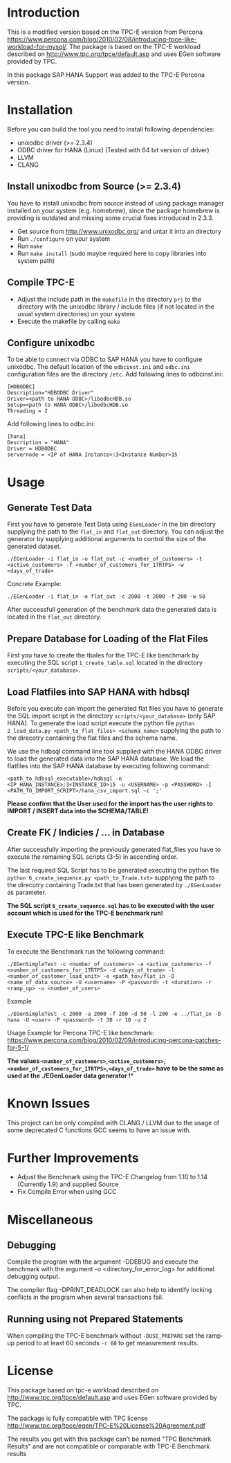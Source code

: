 Introduction
=============
This is a modified version based on the TPC-E version from Percona https://www.percona.com/blog/2010/02/08/introducing-tpce-like-workload-for-mysql/.
The package is based on the TPC-E workload described on http://www.tpc.org/tpce/default.asp
and uses EGen software provided by TPC. 

In this package SAP HANA Support was added to the TPC-E Percona version.

Installation
============
Before you can build the tool you need to install following dependencies:
- unixodbc driver (>= 2.3.4)
- ODBC driver for HANA (Linux) (Tested with 64 bit version of driver)
- LLVM
- CLANG



Install unixodbc from Source (>= 2.3.4)
------------------------------
You have to install unixodbc from source instead of using package manager installed on your system (e.g. homebrew), since the package 
homebrew is providing is outdated and missing some crucial fixes introduced in 2.3.3.

- Get source from http://www.unixodbc.org/ and untar it into an directory
- Run `./configure` on your system
- Run `make`
- Run `make install` (sudo maybe required here to copy libraries into system path)

Compile TPC-E
--------------
- Adjust the include path in the `makefile` in the directory `prj` to the directory with the unixodbc library / include files (if not located in the usual system directories) on your system
- Execute the makefile by calling `make`

Configure unixodbc
------------------
To be able to connect via ODBC to SAP HANA you have to configure unixodbc.
The default location of the `odbcinst.ini` and  `odbc.ini`  configuration files are the directory `/etc`.
Add following lines to odbcinst.ini:
```
[HDBODBC]
Description="HDBODBC Driver"
Driver=<path to HANA ODBC>/libodbcHDB.so
Setup=<path to HANA ODBC>/libodbcHDB.so
Threading = 2
```

Add following lines to odbc.ini:
```
[hana]
Description = "HANA"
Driver = HDBODBC
servernode = <IP of HANA Instance>:3<Instance Number>15
```

Usage
=====
Generate Test Data 
----------------------------------------
First you have to generate Test Data using `EGenLoader` in the bin directory supplying the path to the `flat_in` and `flat_out` directory. You can adjust the generator by supplying additional arguments to control the size of the generated dataset. 

```
./EGenLoader -i flat_in -o flat_out -c <number_of_customers> -t <active_customers> -f <number_of_customers_for_1TRTPS> -w <days_of_trade>
```

Concrete Example:
```
./EGenLoader -i flat_in -o flat_out -c 2000 -t 2000 -f 200 -w 50
```

After successfull generation of the benchmark data the generated data is located in the `flat_out` directory.

Prepare Database for Loading of the Flat Files
---------------------------------------------
First you have to create the tbales for the TPC-E like benchmark by executing the SQL script `1_create_table.sql` located in the directory `scripts/<your_database>`.

Load Flatfiles into SAP HANA with hdbsql
----------------------------------------

Before you execute can import the generated flat files you have to generate the SQL import script in the directory `scripts/<your_database>` (only SAP HANA). To generate the load script execute the python file `python 2_load_data.py <path_to_flat_files> <schema_name>` supplying the path to the direcotry containing the flat files and the schema name.

We use the hdbsql command line tool supplied with the HANA ODBC driver to load the generated data into the SAP HANA database.
We load the flatfiles into the SAP HANA database by executing following command:
```
<path_to_hdbsql_executable>/hdbsql -n <IP_HANA_INSTANCE>:3<INSTANCE_ID>15 -u <USERNAME> -p <PASSWORD> -I <PATH_TO_IMPORT_SCRIPT>/hana_csv_import.sql -c ';'
```

**Please confirm that the User used for the import has the user rights to IMPORT / INSERT data into the SCHEMA/TABLE!**

Create FK / Indicies / ... in Database
-----------------------------------------
After successfully importing the previously generated flat_files you have to execute the remaining SQL scripts (3-5) in ascending order.


The last required SQL Script has to be generated executing the python file `python 6_create_sequence.py <path_to_Trade.txt>` supplying the path to the direcotry containing Trade.txt that has been generated by `./EGenLoader` as parameter.

**The SQL script `6_create_sequence.sql` has to be executed with the user account which is used for the TPC-E benchmark run!**



Execute TPC-E like Benchmark
-----------------------------
To execute the Benchmark run the following command:
```
./EGenSimpleTest -c <number_of_customers> -a <active_customers> -f <number_of_customers_for_1TRTPS> -d <days_of_trade> -l <number_of_customer_load_unit> -e <path_to>/flat_in -D <name_of_data_source> -U <username> -P <password> -t <duration> -r <ramp_up> -u <number_of_users>
```

Example
```
./EGenSimpleTest -c 2000 -a 2000 -f 200 -d 50 -l 200 -e ../flat_in -D hana -U <user> -P <password> -t 30 -r 10 -u 2
```
Usage Example for Percona TPC-E like benchmark:
https://www.percona.com/blog/2010/02/09/introducing-percona-patches-for-5-1/

**The values `<number_of_customers>`,`<active_customers>`,`<number_of_customers_for_1TRTPS>`,`<days_of_trade>` have to be the same as used at the ./EGenLoader data generator !***

Known Issues
============
This project can be only compiled with CLANG / LLVM due to the usage of some deprecated C functions GCC seems to have an issue with.

Further Improvements
=====================
- Adjust the Benchmark using the TPC-E Changelog from 1.10 to 1.14 (Currently 1.9) and supplied Source
- Fix Compile Error when using GCC

Miscellaneous
===============
Debugging
---------
Compile the program with the argument -DDEBUG and execute the benchmark with the argument -o <directory_for_error_log> for additional debugging output. 

The compiler flag -DPRINT_DEADLOCK can also help to identify locking conflicts in the program when several transactions fail.

Running using not Prepared Statements
--------------------------------------
When compiling the TPC-E benchmark without `-DUSE_PREPARE` set the ramp-up period to at least 60 seconds `-r 60` to get measurement results.


License
=======
This package based on tpc-e workload described  on http://www.tpc.org/tpce/default.asp
and uses EGen software provided by TPC.

The package is fully compatible with
TPC license
http://www.tpc.org/tpce/egen/TPC-E%20License%20Agreement.pdf

The results you get with this package
can't be named "TPC Benchmark Results"
and are not compatible or comparable with
TPC-E Benchmark results 

